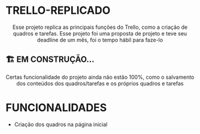 # TRELLO-REPLICADO

<p align="center">Esse projeto replica as principais funções do Trello, como a criação de quadros e tarefas. Esse projeto foi uma proposta de projeto e teve seu deadline de um mês, foi o tempo hábil para faze-lo</p>

## 🏗️ EM CONSTRUÇÃO...

<p align="center">Certas funcionalidade do projeto ainda não estão 100%, como o salvamento dos conteúdos dos quadros/tarefas e os próprios quadros e tarefas</p>

# FUNCIONALIDADES

<ul>
    <li>Criação dos quadros na página inicial
</ul>

 
